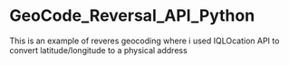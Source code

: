 # GeoCode_Reversal_API_Python

This is an example of reveres geocoding where i used IQLOcation API to convert latitude/longitude to a physical address
